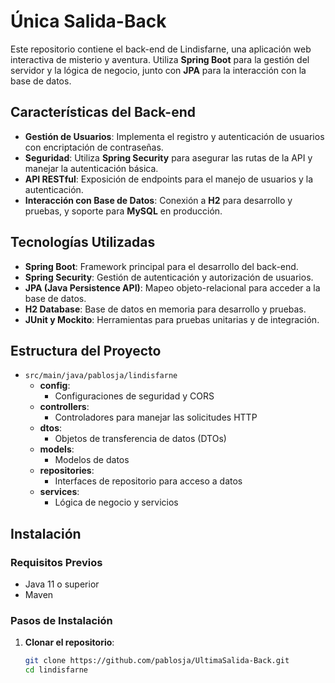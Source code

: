 # Única Salida-Back

Este repositorio contiene el back-end de Lindisfarne, una aplicación web interactiva de misterio y aventura. Utiliza **Spring Boot** para la gestión del servidor y la lógica de negocio, junto con **JPA** para la interacción con la base de datos.

## Características del Back-end

- **Gestión de Usuarios**: Implementa el registro y autenticación de usuarios con encriptación de contraseñas.
- **Seguridad**: Utiliza **Spring Security** para asegurar las rutas de la API y manejar la autenticación básica.
- **API RESTful**: Exposición de endpoints para el manejo de usuarios y la autenticación.
- **Interacción con Base de Datos**: Conexión a **H2** para desarrollo y pruebas, y soporte para **MySQL** en producción.

## Tecnologías Utilizadas

- **Spring Boot**: Framework principal para el desarrollo del back-end.
- **Spring Security**: Gestión de autenticación y autorización de usuarios.
- **JPA (Java Persistence API)**: Mapeo objeto-relacional para acceder a la base de datos.
- **H2 Database**: Base de datos en memoria para desarrollo y pruebas.
- **JUnit y Mockito**: Herramientas para pruebas unitarias y de integración.

## Estructura del Proyecto

- `src/main/java/pablosja/lindisfarne`
  - **config**: 
    - Configuraciones de seguridad y CORS
  - **controllers**: 
    - Controladores para manejar las solicitudes HTTP
  - **dtos**: 
    - Objetos de transferencia de datos (DTOs)
  - **models**: 
    - Modelos de datos
  - **repositories**: 
    - Interfaces de repositorio para acceso a datos
  - **services**: 
    - Lógica de negocio y servicios

## Instalación

### Requisitos Previos

- Java 11 o superior
- Maven

### Pasos de Instalación

1. **Clonar el repositorio**:
   ```bash
   git clone https://github.com/pablosja/UltimaSalida-Back.git
   cd lindisfarne
